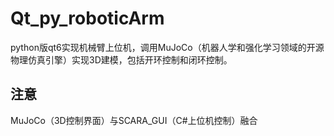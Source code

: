 # Qt_py_roboticArm
python版qt6实现机械臂上位机，调用MuJoCo（机器人学和强化学习领域的开源物理仿真引擎）实现3D建模，包括开环控制和闭环控制。
## 注意
MuJoCo（3D控制界面）与SCARA_GUI（C#上位机控制）融合